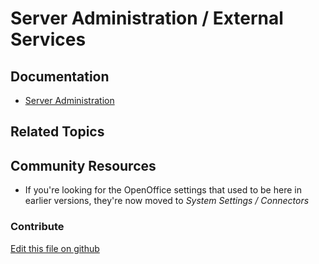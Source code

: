 # Server Administration / External Services

## Documentation

* [Server Administration](https://portal.liferay.dev/docs/7-2/user/-/knowledge_base/u/server-administration)

## Related Topics


## Community Resources

* If you're looking for the OpenOffice settings that used to be here in earlier versions, they're now moved to *System Settings / Connectors*

### Contribute

[Edit this file on github](https://github.com/olafk/controlpanel-documentation-docs/blob/master/md/72en/com_liferay_server_admin_web_portlet_ServerAdminPortlet/external-services.md)
